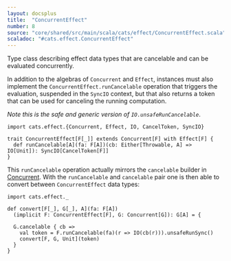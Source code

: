```yaml
---
layout: docsplus
title:  "ConcurrentEffect"
number: 8
source: "core/shared/src/main/scala/cats/effect/ConcurrentEffect.scala"
scaladoc: "#cats.effect.ConcurrentEffect"
---
```


Type class describing effect data types that are cancelable and can be evaluated concurrently.

In addition to the algebras of `Concurrent` and `Effect`, instances must also implement the `ConcurrentEffect.runCancelable` operation that triggers the evaluation, suspended in the `SyncIO` context, but that also returns a token that can be used for canceling the running computation.

*Note this is the safe and generic version of `IO.unsafeRunCancelable`*.

```tut:silent
import cats.effect.{Concurrent, Effect, IO, CancelToken, SyncIO}

trait ConcurrentEffect[F[_]] extends Concurrent[F] with Effect[F] {
  def runCancelable[A](fa: F[A])(cb: Either[Throwable, A] => IO[Unit]): SyncIO[CancelToken[F]]
}
```

This `runCancelable` operation actually mirrors the `cancelable` builder in [Concurrent](./concurrent.html). With the `runCancelable` and `cancelable` pair one is then able to convert between `ConcurrentEffect` data types:

```tut:reset:silent
import cats.effect._

def convert[F[_], G[_], A](fa: F[A])
  (implicit F: ConcurrentEffect[F], G: Concurrent[G]): G[A] = {
 
  G.cancelable { cb =>
    val token = F.runCancelable(fa)(r => IO(cb(r))).unsafeRunSync()
    convert[F, G, Unit](token)
  }
}
```
